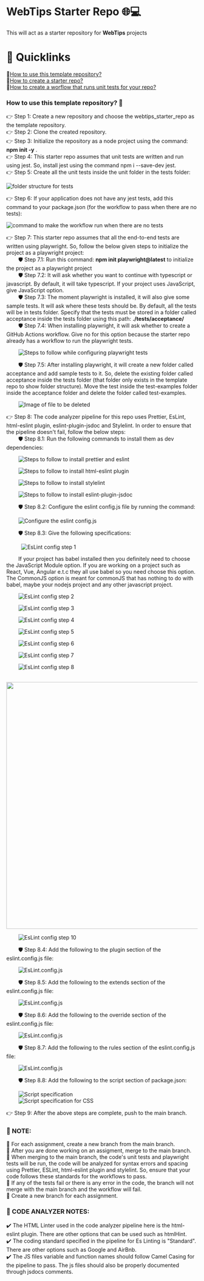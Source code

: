 #
# WebTips Starter Repo 🌐💻
This will act as a starter repository for **WebTips** projects

#
# 🔗 Quicklinks
🔹[How to use this template repository?](https://github.com/solitontech/WebTips_Starter_Repo/tree/main#how-to-use-this-template-repository-) \
🔹[How to create a starter repo?](https://github.com/solitontech/WebTips_Starter_Repo/blob/main/docs/documentation.md#how-to-create-a-starter-repo-) \
🔹[How to create a worflow that runs unit tests for your repo?](https://github.com/solitontech/WebTips_Starter_Repo/blob/main/docs/documentation.md#how-to-create-a-worflow-that-runs-unit-tests-for-your-repo-) 

### How to use this template repository? 🏁
👉 Step 1: Create a new repository and choose the webtips_starter_repo as the template repository. \
👉 Step 2: Clone the created repository.\
👉 Step 3: Initialize the repository as a node project using the command: __npm init -y__ . \
👉 Step 4: This starter repo assumes that unit tests are written and run using jest. So, install jest using the command npm i --save-dev jest.\
👉 Step 5: Create all the unit tests inside the unit folder in the tests folder: 

![folder structure for tests](https://github.com/solitontech/WebTips_Starter_Repo/blob/main/docs/assets/Images/WorkflowSpecification/testFolder.png)

👉 Step 6: If your application does not have any jest tests, add this command to your package.json (for the workflow to pass when there are no tests):

![command to make the workflow run when there are no tests](https://github.com/solitontech/WebTips_Starter_Repo/blob/main/docs/assets/Images/WorkflowSpecification/noTests.png)

👉 Step 7: This starter repo assumes that all the end-to-end tests are written using playwright. So, follow the below given steps to initialize the project as a playwright project: \
&nbsp; &nbsp; &nbsp; &nbsp; 🛡️ Step 7.1: Run this command: __npm init playwright@latest__ to initialize the project as a playwright project\
&nbsp; &nbsp; &nbsp; &nbsp; 🛡️ Step 7.2: It will ask whether you want to continue with typescript or javascript. By default, it will take typescript. If your project uses JavaScript, give JavaScript option.  \
&nbsp; &nbsp; &nbsp; &nbsp; 🛡️ Step 7.3: The moment playwright is installed, it will also give some sample tests. It will ask where these tests should be. By default, all the tests will be in tests folder. Specify that the tests must be stored in a folder called acceptance inside the tests folder using this path: __./tests/acceptance/__ \
&nbsp; &nbsp; &nbsp; &nbsp; 🛡️ Step 7.4: When installing playwright, it will ask whether to create a GitHub Actions workflow. Give no for this option because the starter repo already has a workflow to run the playwright tests. 

&nbsp; &nbsp; &nbsp; &nbsp; ![Steps to follow while configuring playwright tests](https://github.com/solitontech/WebTips_Starter_Repo/blob/main/docs/assets/Images/PlaywrightTests/configurationSteps.PNG) 

&nbsp; &nbsp; &nbsp; &nbsp; 🛡️ Step 7.5: After installing playwright, it will create a new folder called acceptance and add sample tests to it. So, delete the existing folder called acceptance inside the tests folder (that folder only exists in the template repo to show folder structure). Move the test inside the test-examples folder inside the acceptance folder and delete the folder called test-examples.

&nbsp; &nbsp; &nbsp; &nbsp; ![Image of file to be deleted](https://github.com/solitontech/WebTips_Starter_Repo/blob/main/docs/assets/Images/PlaywrightTests/testExamples.PNG) 

👉 Step 8: The code analyzer pipeline for this repo uses Prettier, EsLint, html-eslint plugin, eslint-plugin-jsdoc and Stylelint. In order to ensure that the pipeline doesn't fail, follow the below steps: \
&nbsp; &nbsp; &nbsp; &nbsp; 🛡️ Step 8.1: Run the following commands to install them as dev dependencies:

&nbsp; &nbsp; &nbsp; &nbsp; ![Steps to follow to install prettier and eslint](https://github.com/solitontech/WebTips_Starter_Repo/blob/main/docs/assets/Images/CodeAnalyzer/PrettierEsLintInstallation.PNG) 

&nbsp; &nbsp; &nbsp; &nbsp; ![Steps to follow to install html-eslint plugin](https://github.com/solitontech/WebTips_Starter_Repo/blob/main/docs/assets/Images/CodeAnalyzer/HtmlEsLint.PNG) 

&nbsp; &nbsp; &nbsp; &nbsp; ![Steps to follow to install stylelint](https://github.com/solitontech/WebTips_Starter_Repo/blob/main/docs/assets/Images/CodeAnalyzer/styleLintCSS.PNG) 

&nbsp; &nbsp; &nbsp; &nbsp; ![Steps to follow to install eslint-plugin-jsdoc](https://github.com/solitontech/WebTips_Starter_Repo/blob/main/docs/assets/Images/CodeAnalyzer/esLintJsdocPlugin.PNG) 

&nbsp; &nbsp; &nbsp; &nbsp; 🛡️ Step 8.2: Configure the eslint config.js file by running the command:

&nbsp; &nbsp; &nbsp; &nbsp; ![Configure the eslint config.js](https://github.com/solitontech/WebTips_Starter_Repo/blob/main/docs/assets/Images/CodeAnalyzer/eslintConfig.PNG) 

&nbsp; &nbsp; &nbsp; &nbsp; 🛡️ Step 8.3: Give the following specifications: 

&nbsp; &nbsp; &nbsp; &nbsp; &nbsp; ![EsLint config step 1](https://github.com/solitontech/WebTips_Starter_Repo/blob/main/docs/assets/Images/CodeAnalyzer/esLintConfigStep1.PNG) 

&nbsp; &nbsp; &nbsp; &nbsp; If your project has babel installed then you definitely need to choose the JavaScript Module option. If you are working on a project such as React, Vue, Angular e.t.c they all use babel so you need choose this option. The CommonJS option is meant for commonJS that has nothing to do with babel, maybe your nodejs project and any other javascript project. 

&nbsp; &nbsp; &nbsp; &nbsp; ![EsLint config step 2](https://github.com/solitontech/WebTips_Starter_Repo/blob/main/docs/assets/Images/CodeAnalyzer/esLintConfigStep2.PNG)

&nbsp; &nbsp; &nbsp; &nbsp; ![EsLint config step 3](https://github.com/solitontech/WebTips_Starter_Repo/blob/main/docs/assets/Images/CodeAnalyzer/esLintConfigStep3.PNG)

&nbsp; &nbsp; &nbsp; &nbsp; ![EsLint config step 4](https://github.com/solitontech/WebTips_Starter_Repo/blob/main/docs/assets/Images/CodeAnalyzer/esLintConfigStep4.PNG)

&nbsp; &nbsp; &nbsp; &nbsp; ![EsLint config step 5](https://github.com/solitontech/WebTips_Starter_Repo/blob/main/docs/assets/Images/CodeAnalyzer/esLintConfigStep5.PNG)

&nbsp; &nbsp; &nbsp; &nbsp; ![EsLint config step 6](https://github.com/solitontech/WebTips_Starter_Repo/blob/main/docs/assets/Images/CodeAnalyzer/esLintConfigStep6.PNG)

&nbsp; &nbsp; &nbsp; &nbsp; ![EsLint config step 7](https://github.com/solitontech/WebTips_Starter_Repo/blob/main/docs/assets/Images/CodeAnalyzer/esLintConfigStep7.PNG)

&nbsp; &nbsp; &nbsp; &nbsp; ![EsLint config step 8](https://github.com/solitontech/WebTips_Starter_Repo/blob/main/docs/assets/Images/CodeAnalyzer/esLintConfigStep8.PNG)

&nbsp; &nbsp; &nbsp; &nbsp; <img src="https://github.com/solitontech/WebTips_Starter_Repo/blob/main/docs/assets/Images/CodeAnalyzer/esLintConfigStep9.PNG" width="650">

&nbsp; &nbsp; &nbsp; &nbsp; ![EsLint config step 10](https://github.com/solitontech/WebTips_Starter_Repo/blob/main/docs/assets/Images/CodeAnalyzer/esLintConfigStep10.PNG)

&nbsp; &nbsp; &nbsp; &nbsp; 🛡️ Step 8.4: Add the following to the plugin section of the eslint.config.js file: 

&nbsp; &nbsp; &nbsp; &nbsp; ![EsLint.config.js](https://github.com/solitontech/WebTips_Starter_Repo/blob/main/docs/assets/Images/CodeAnalyzer/pluginsList.PNG) 

&nbsp; &nbsp; &nbsp; &nbsp; 🛡️ Step 8.5: Add the following to the extends section of the eslint.config.js file: 

&nbsp; &nbsp; &nbsp; &nbsp; ![EsLint.config.js](https://github.com/solitontech/WebTips_Starter_Repo/blob/main/docs/assets/Images/CodeAnalyzer/extendsEslintConfig.PNG) 

&nbsp; &nbsp; &nbsp; &nbsp; 🛡️ Step 8.6: Add the following to the override section of the eslint.config.js file: 

&nbsp; &nbsp; &nbsp; &nbsp; ![EsLint.config.js](https://github.com/solitontech/WebTips_Starter_Repo/blob/main/docs/assets/Images/CodeAnalyzer/OverridesConfig.PNG) 

&nbsp; &nbsp; &nbsp; &nbsp; 🛡️ Step 8.7: Add the following to the rules section of the eslint.config.js file: 

&nbsp; &nbsp; &nbsp; &nbsp; ![EsLint.config.js](https://github.com/solitontech/WebTips_Starter_Repo/blob/main/docs/assets/Images/CodeAnalyzer/rulesEslintConfig.PNG) 

&nbsp; &nbsp; &nbsp; &nbsp; 🛡️ Step 8.8: Add the following to the script section of package.json: 

&nbsp; &nbsp; &nbsp; &nbsp; ![Script specification](https://github.com/solitontech/WebTips_Starter_Repo/blob/main/docs/assets/Images/CodeAnalyzer/ScriptSpecification.PNG) \
&nbsp; &nbsp; &nbsp; &nbsp; ![Script specification for CSS](https://github.com/solitontech/WebTips_Starter_Repo/blob/main/docs/assets/Images/CodeAnalyzer/scriptStyleLintCSS.PNG) 

👉 Step 9: After the above steps are complete, push to the main branch. 

### 🔻 NOTE:
📌 For each assignment, create a new branch from the main branch. \
📌 After you are done working on an assigment, merge to the main branch. \
📌 When merging to the main branch, the code's unit tests and playwright tests will be run, the code will be analyzed for syntax errors and spacing using Prettier, ESLint, html-eslint plugin and stylelint. So, ensure that your code follows these standards for the workflows to pass. \
📌 If any of the tests fail or there is any error in the code, the branch will not merge with the main branch and the workflow will fail. \
📌 Create a new branch for each assignment.

### 🔻 CODE ANALYZER NOTES:
✔️ The HTML Linter used in the code analyzer pipeline here is the html-eslint plugin. There are other options that can be used such as htmlHint. \
✔️ The coding standard specified in the pipeline for Es Linting is "Standard". There are other options such as Google and AirBnb. \
✔️ The JS files variable and function names should follow Camel Casing for the pipeline to pass. The js files should also be properly documented through jsdocs comments.



